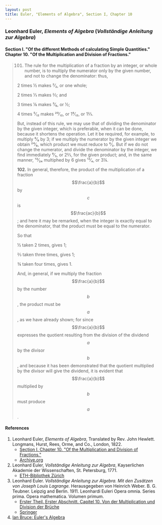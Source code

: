 ```yaml
---
layout: post
title: Euler, "Elements of Algebra", Section I, Chapter 10
---
```


### Leonhard Euler, *Elements of Algebra* (*Vollständige Anleitung zur Algebra*)

#### Section I. "Of the different Methods of calculating Simple Quantities." Chapter 10. "Of the Multiplication and Division of Fractions."


> 101. The rule for the multiplication of a fraction by an
> integer, or whole number, is to multiply the numerator
> only by the given number, and not to change the denominator: thus,
>
> 2 times ½ makes ²⁄₂, or one whole;
>
> 2 times ⅓ makes ⅔; and
>
> 3 times ⅙ makes ³⁄₆, or ½;
>
> 4 times ⁵⁄₁₂ makes ²⁰⁄₁₂, or 1⁸⁄₁₂, or 1⅔.
>
> But, instead of this rule, we may use that of dividing the
> denominator by the given integer, which is preferable, when
> it can be done, because it shortens the operation. Let it be
> required, for example, to multiply ⁸⁄₉ by 3; if we multiply
> the numerator by the given integer we obtain ²⁴⁄₉, which
> product we must reduce to ⁸⁄₃. But if we do not change
> the numerator, and divide the denominator by the integer,
> we find immediately ⁸⁄₃, or 2⅔, for the given product; and,
> in the same manner, ¹³⁄₂₄ multiphed by 6 gives ¹³⁄₄, or 3¼.
>
> **102.** In general, therefore, the product of the multiplication of a fraction
> $$\frac{a}{b}$$ by $$c$$ is $$\frac{ac}{b}$$;
> and here it may be remarked, when the integer is exactly equal to the denominator,
> that the product must be equal to the numerator.
>
> So that
>
> ½ taken 2 times, gives 1;
>
> ⅔ taken three times, gives 1;
>
> ¾ taken four times, gives 1.
>
> And, in general, if we multiply the fraction $$\frac{a}{b}$$ by the
> number $$b$$, the product must be $$a$$, as we have already shown;
> for since $$\frac{a}{b}$$ expresses the quotient resulting from the division of the
> dividend $$a$$ by the divisor $$b$$, and because it has
> been demonstrated that the quotient multiplied by the divisor
> will give the dividend, it is evident that $$\frac{a}{b}$$ multiplied by $$b$$
> must produce $$a$$.



#### References

1. Leonhard Euler, *Elements of Algebra*, Translated by Rev. John Hewlett. Longmans, Hurst, Rees, Orme, and Co., London, 1822.
    - [Section I. Chapter 10. "Of the Multiplication and Division of Fractions."](/assets/euler/I-10.pdf)
    - [Archive.org](https://archive.org/details/elementsofalgebr00euleuoft/)
3. Leonhard Euler, *Vollständige Anleitung zur Algebra*, Kayserlichen Akademie der Wissenschaften, St. Petersburg, 1771.
    - [ETH-Bibliothek Zürich](https://doi.org/10.3931/e-rara-9093)
2. Leonhard Euler. *Vollständige Anleitung zur Algebra. Mit den Zusätzen von Joseph Louis Lagrange.* Herausgegeben von Heinrich Weber. B. G. Teubner. Leipzig and Berlin. 1911. Leonhardi Euleri Opera omnia. Series prima. Opera mathematica. Volumen primum.
    - [Erster Theil. Erster Abschnitt. Capitel 10. Von der Multiplication und Division der Brüche](/assets/euler/I-I-10.pdf)
    - [Springer](https://link.springer.com/book/9783764314002)
4. [Ian Bruce: Euler's Algebra](https://www.17centurymaths.com/contents/euleralgebra.htm)